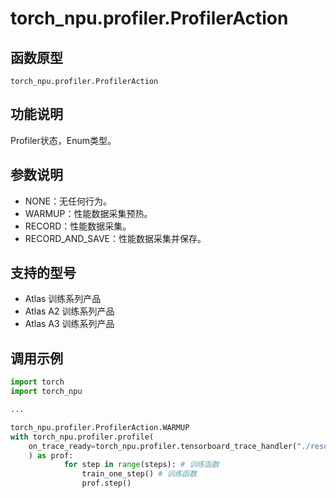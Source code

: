 # torch_npu.profiler.ProfilerAction

## 函数原型

```
torch_npu.profiler.ProfilerAction
```

## 功能说明

Profiler状态，Enum类型。

## 参数说明

- NONE：无任何行为。
- WARMUP：性能数据采集预热。
- RECORD：性能数据采集。
- RECORD_AND_SAVE：性能数据采集并保存。

## 支持的型号

- <term>Atlas 训练系列产品</term>
- <term>Atlas A2 训练系列产品</term>
- <term>Atlas A3 训练系列产品</term>

## 调用示例

```python
import torch
import torch_npu

...

torch_npu.profiler.ProfilerAction.WARMUP
with torch_npu.profiler.profile(
    on_trace_ready=torch_npu.profiler.tensorboard_trace_handler("./result")
    ) as prof:
            for step in range(steps): # 训练函数
                train_one_step() # 训练函数
                prof.step()
```

